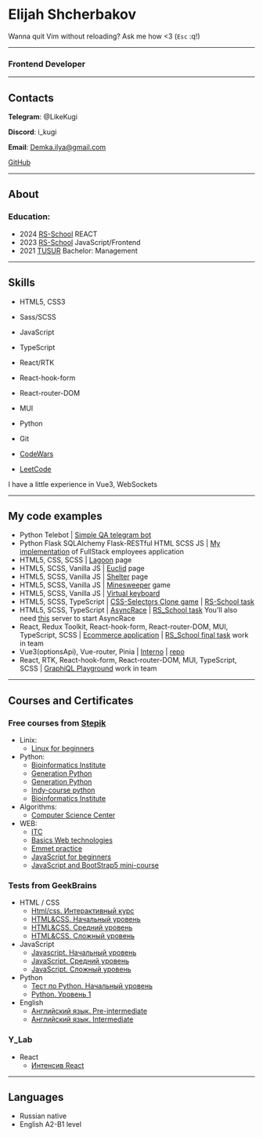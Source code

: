 # Elijah Shcherbakov

Wanna quit Vim without reloading? Ask me how <3
(`Esc` :q!)

---

### Frontend Developer

---

## Contacts

**Telegram**: @LikeKugi

**Discord**: i_kugi

**Email**: Demka.ilya@gmail.com

[GitHub](https://github.com/LikeKugi)

---

## About

### Education:

- 2024 [RS-School](https://app.rs.school/certificate/t21lcdn0) REACT
- 2023 [RS-School](https://app.rs.school/certificate/owkmsmcg) JavaScript/Frontend
- 2021 [TUSUR](https://tusur.ru/en) Bachelor: Management

---

## Skills

- HTML5, CSS3
- Sass/SCSS
- JavaScript
- TypeScript
- React/RTK
- React-hook-form
- React-router-DOM
- MUI
- Python
- Git

- [CodeWars](https://www.codewars.com/users/LikeKugi)
- [LeetCode](https://leetcode.com/i_kugi/)

I have a little experience in Vue3, WebSockets

---

## My code examples

- Python Telebot | [Simple QA telegram bot](https://github.com/LikeKugi/python_gb/tree/main/homework/homework10)
- Python Flask SQLAlchemy Flask-RESTful HTML SCSS JS | [My implementation](https://github.com/LikeKugi/python_gb/tree/main/OOP/practice6) of FullStack employees application
- HTML5, CSS, SCSS | [Lagoon](https://likekugi.github.io/lagoon/) page
- HTML5, SCSS, Vanilla JS | [Euclid](https://likekugi.github.io/euclid/) page
- HTML5, SCSS, Vanilla JS | [Shelter](https://likekugi.github.io/shelter/) page
- HTML5, SCSS, Vanilla JS | [Minesweeper](https://likekugi.github.io/minesweeper/) game
- HTML5, SCSS, Vanilla JS | [Virtual keyboard](https://likekugi.github.io/virtual-keyboard/)
- HTML5, SCSS, TypeScript | [CSS-Selectors Clone game](https://rolling-scopes-school.github.io/likekugi-JSFE2023Q1/rs-css/) | [RS-School task](https://github.com/rolling-scopes-school/tasks/blob/master/tasks/rs-css.md)
- HTML5, SCSS, TypeScript | [AsyncRace](https://rolling-scopes-school.github.io/likekugi-JSFE2023Q1/async-race/) | [RS_School task](https://github.com/rolling-scopes-school/tasks/blob/master/tasks/async-race.md) You'll also need [this](https://github.com/mikhama/async-race-api) server to start AsyncRace
- React, Redux Toolkit, React-hook-form, React-router-DOM, MUI, TypeScript, SCSS | [Ecommerce application](https://github.com/evgueniazet/eCommerce-Application) | [RS_School final task](https://github.com/rolling-scopes-school/tasks/tree/master/tasks/eCommerce-Application) work in team
- Vue3(optionsApi), Vue-router, Pinia | [Interno](https://gb-interno.vercel.app/) | [repo](https://github.com/LikeKugi/GB_Interno/tree/main)
- React, RTK, React-hook-form, React-router-DOM, MUI, TypeScript, SCSS | [GraphiQL Playground](https://github.com/LikeKugi/graphiql-app) work in team

---

## Courses and Certificates

### Free courses from [Stepik](https://stepik.org/)

- Linix:
  - [Linux for beginners](https://stepik.org/cert/1964347)
- Python:
  - [Bioinformatics Institute](https://stepik.org/cert/1682798)
  - [Generation Python](https://stepik.org/cert/1693091)
  - [Generation Python](https://stepik.org/cert/1718646)
  - [Indy-course python](https://stepik.org/cert/1734255)
  - [Bioinformatics Institute](https://stepik.org/cert/1749678)
- Algorithms:
  - [Computer Science Center](https://stepik.org/cert/1862086)
- WEB:
  - [ITC](https://stepik.org/cert/1879448)
  - [Basics Web technologies](https://stepik.org/cert/1896216)
  - [Emmet practice](https://stepik.org/cert/1900552)
  - [JavaScript for beginners](https://stepik.org/cert/1908348)
  - [JavaScript and BootStrap5 mini-course](https://stepik.org/cert/1966025)

### Tests from GeekBrains

- HTML / CSS
  - [Html/css. Интерактивный курс](https://gb.ru/go/hDBNJw)
  - [HTML&CSS. Начальный уровень](https://gb.ru/go/2R3FrR)
  - [HTML&CSS. Средний уровень](https://gb.ru/go/T3qJPG)
  - [HTML&CSS. Сложный уровень](https://gb.ru/go/n~cF_X)
- JavaScript
  - [Javascript. Начальный уровень](https://gb.ru/go/uCmBb1)
  - [JavaScript. Средний уровень](https://gb.ru/go/iWl1hV)
  - [JavaScript. Сложный уровень](https://gb.ru/go/51pH-l)
- Python
  - [Тест по Python. Начальный уровень](https://gb.ru/go/oABN7a)
  - [Python. Уровень 1](https://gb.ru/go/ZFVRdU)
- English
  - [Английский язык. Pre-intermediate](https://gb.ru/go/2cgAiR)
  - [Английский язык. Intermediate](https://gb.ru/go/fGYxdh)

### Y_Lab

- React
  - [Интенсив React](<https://likekugi.github.io/assets/certificates/EDibElxApVOxOa0WHyi4%20(1).pdf>)

---

## Languages

- Russian native
- English A2-B1 level
